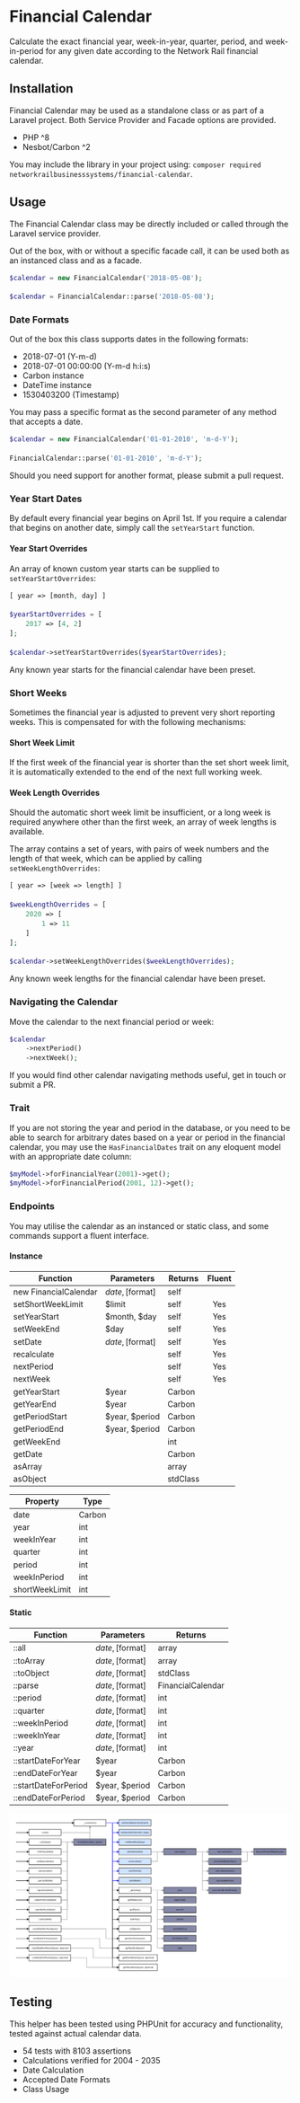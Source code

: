 # Financial Calendar
Calculate the exact financial year, week-in-year, quarter, period, and week-in-period for any given date according to the Network Rail financial calendar.

## Installation

Financial Calendar may be used as a standalone class or as part of a Laravel project. Both Service Provider and Facade options are provided.

* PHP ^8
* Nesbot/Carbon ^2

You may include the library in your project using: `composer required networkrailbusinesssystems/financial-calendar`.

## Usage
The Financial Calendar class may be directly included or called through the Laravel service provider.

Out of the box, with or without a specific facade call, it can be used both as an instanced class and as a facade.

```php
$calendar = new FinancialCalendar('2018-05-08');

$calendar = FinancialCalendar::parse('2018-05-08');
``` 

### Date Formats
Out of the box this class supports dates in the following formats:

* 2018-07-01 (Y-m-d)
* 2018-07-01 00:00:00 (Y-m-d h:i:s)
* Carbon instance
* DateTime instance
* 1530403200 (Timestamp)

You may pass a specific format as the second parameter of any method that accepts a date.

```php
$calendar = new FinancialCalendar('01-01-2010', 'm-d-Y');

FinancialCalendar::parse('01-01-2010', 'm-d-Y');
```

Should you need support for another format, please submit a pull request.

### Year Start Dates
By default every financial year begins on April 1st. If you require a calendar that begins on another date, simply call the `setYearStart` function. 

#### Year Start Overrides
An array of known custom year starts can be supplied to `setYearStartOverrides`:

```php
[ year => [month, day] ]

$yearStartOverrides = [
    2017 => [4, 2]
];

$calendar->setYearStartOverrides($yearStartOverrides);
```

Any known year starts for the financial calendar have been preset. 

### Short Weeks
Sometimes the financial year is adjusted to prevent very short reporting weeks. This is compensated for with the following mechanisms:

#### Short Week Limit
If the first week of the financial year is shorter than the set short week limit, it is automatically extended to the end of the next full working week.

#### Week Length Overrides
Should the automatic short week limit be insufficient, or a long week is required anywhere other than the first week, an array of week lengths is available.

The array contains a set of years, with pairs of week numbers and the length of that week, which can be applied by calling `setWeekLengthOverrides`:

```php
[ year => [week => length] ]

$weekLengthOverrides = [
    2020 => [
        1 => 11
    ]
];

$calendar->setWeekLengthOverrides($weekLengthOverrides);
```

Any known week lengths for the financial calendar have been preset.

### Navigating the Calendar

Move the calendar to the next financial period or week:

```php
$calendar
    ->nextPeriod()
    ->nextWeek();
```

If you would find other calendar navigating methods useful, get in touch or submit a PR.

### Trait

If you are not storing the year and period in the database, or you need to be able to search for arbitrary dates based on a year or period in the financial calendar, you may use the `HasFinancialDates` trait on any eloquent model with an appropriate date column:

```php
$myModel->forFinancialYear(2001)->get();
$myModel->forFinancialPeriod(2001, 12)->get();
```

### Endpoints
You may utilise the calendar as an instanced or static class, and some commands support a fluent interface.

#### Instance

| Function              | Parameters       | Returns           | Fluent |
| --------------------- | ---------------- | ----------------- | :----: |
| new FinancialCalendar | $date, [$format] | self              |        |
| setShortWeekLimit     | $limit           | self              | Yes    |
| setYearStart          | $month, $day     | self              | Yes    |
| setWeekEnd            | $day             | self              | Yes    |
| setDate               | $date, [$format] | self              | Yes    |
| recalculate           |                  | self              | Yes    |
| nextPeriod            |                  | self              | Yes    |
| nextWeek              |                  | self              | Yes    |
| getYearStart          | $year            | Carbon            |        |
| getYearEnd            | $year            | Carbon            |        |
| getPeriodStart        | $year, $period   | Carbon            |        |
| getPeriodEnd          | $year, $period   | Carbon            |        |
| getWeekEnd            |                  | int               |        |
| getDate               |                  | Carbon            |        |
| asArray               |                  | array             |        |
| asObject              |                  | stdClass          |        |

| Property       | Type   |
| -------------- | ------ |
| date           | Carbon |
| year           | int    |
| weekInYear     | int    |
| quarter        | int    |
| period         | int    |
| weekInPeriod   | int    |
| shortWeekLimit | int    |

#### Static

| Function             | Parameters       | Returns           |
| -------------------- | ---------------- | ----------------- |
| ::all                | $date, [$format] | array             |
| ::toArray            | $date, [$format] | array             |
| ::toObject           | $date, [$format] | stdClass          |
| ::parse              | $date, [$format] | FinancialCalendar |
| ::period             | $date, [$format] | int               |
| ::quarter            | $date, [$format] | int               |
| ::weekInPeriod       | $date, [$format] | int               |
| ::weekInYear         | $date, [$format] | int               |
| ::year               | $date, [$format] | int               |
| ::startDateForYear   | $year            | Carbon            |
| ::endDateForYear     | $year            | Carbon            |
| ::startDateForPeriod | $year, $period   | Carbon            |
| ::endDateForPeriod   | $year, $period   | Carbon            |

![Endpoint Map](documents/program_flow.png)

## Testing
This helper has been tested using PHPUnit for accuracy and functionality, tested against actual calendar data.

* 54 tests with 8103 assertions
* Calculations verified for 2004 - 2035
* Date Calculation
* Accepted Date Formats
* Class Usage
